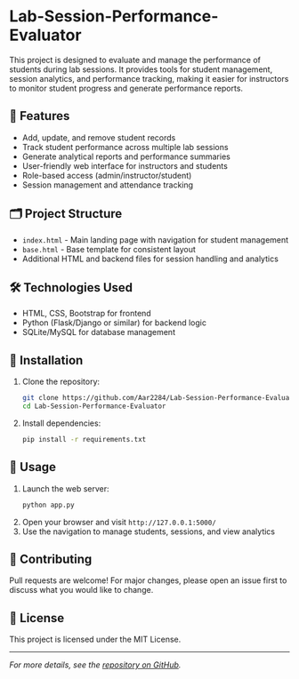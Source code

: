 # Lab-Session-Performance-Evaluator

This project is designed to evaluate and manage the performance of students during lab sessions. It provides tools for student management, session analytics, and performance tracking, making it easier for instructors to monitor student progress and generate performance reports.

## 🚀 Features

- Add, update, and remove student records
- Track student performance across multiple lab sessions
- Generate analytical reports and performance summaries
- User-friendly web interface for instructors and students
- Role-based access (admin/instructor/student)
- Session management and attendance tracking

## 🗂️ Project Structure

- `index.html` - Main landing page with navigation for student management
- `base.html` - Base template for consistent layout
- Additional HTML and backend files for session handling and analytics

## 🛠️ Technologies Used

- HTML, CSS, Bootstrap for frontend
- Python (Flask/Django or similar) for backend logic
- SQLite/MySQL for database management

## 💾 Installation

1. Clone the repository:
   ```bash
   git clone https://github.com/Aar2284/Lab-Session-Performance-Evaluator.git
   cd Lab-Session-Performance-Evaluator
   ```
2. Install dependencies:
   ```bash
   pip install -r requirements.txt
   ```

## 🏃 Usage

1. Launch the web server:
   ```bash
   python app.py
   ```
2. Open your browser and visit `http://127.0.0.1:5000/`
3. Use the navigation to manage students, sessions, and view analytics


## 🤝 Contributing

Pull requests are welcome! For major changes, please open an issue first to discuss what you would like to change.

## 📄 License

This project is licensed under the MIT License.

---

_For more details, see the [repository on GitHub](https://github.com/Aar2284/Lab-Session-Performance-Evaluator)._
